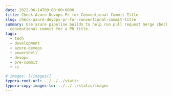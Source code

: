 ```yaml
---
date: 2022-06-14T09:00:00+0000
title: Check Azure Devops Pr for Conventional Commit Title
slug: check-azure-devops-pr-for-conventional-commit-title
summary: Use azure pipeline builds to help run pull request merge checks, such as
  conventional commit for a PR title.
tags:
  - tech
  - development
  - azure-devops
  - powershell
  - devops
  - pre-commit
  - ci

# images: [/images/]
typora-root-url: ../../../static
typora-copy-images-to: ../../../static/images
---
```

